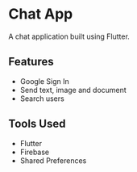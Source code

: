 # Chat App

A chat application built using Flutter.

## Features
- Google Sign In
- Send text, image and document
- Search users

## Tools Used
- Flutter
- Firebase 
- Shared Preferences
